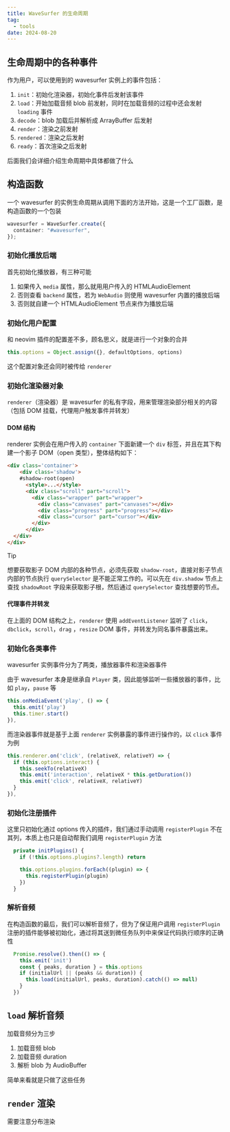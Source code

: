 ```yaml
---
title: WaveSurfer 的生命周期
tag:
  - tools
date: 2024-08-20
---
```


## 生命周期中的各种事件

作为用户，可以使用到的 wavesurfer 实例上的事件包括：

1. `init`：初始化渲染器，初始化事件后发射该事件
2. `load`：开始加载音频 blob 前发射，同时在加载音频的过程中还会发射 `loading` 事件
3. `decode`：blob 加载后并解析成 ArrayBuffer 后发射
4. `render`：渲染之前发射
5. `rendered`：渲染之后发射
6. `ready`：首次渲染之后发射

后面我们会详细介绍生命周期中具体都做了什么

## 构造函数

一个 wavesurfer 的实例生命周期从调用下面的方法开始，这是一个工厂函数，是构造函数的一个包装

```typescript
wavesurfer = WaveSurfer.create({
  container: "#wavesurfer",
});
```

### 初始化播放后端

首先初始化播放器，有三种可能

1. 如果传入 `media` 属性，那么就用用户传入的 HTMLAudioElement
2. 否则查看 `backend` 属性，若为 `WebAudio` 则使用 wavesurfer 内置的播放后端
3. 否则就自建一个 HTMLAudioElement 节点来作为播放后端

### 初始化用户配置

和 neovim 插件的配置差不多，顾名思义，就是进行一个对象的合并

```typescript
this.options = Object.assign({}, defaultOptions, options)
```

这个配置对象还会同时被传给 `renderer`

### 初始化渲染器对象

`renderer`（渲染器）是 wavesurfer 的私有字段，用来管理渲染部分相关的内容（包括 DOM 挂载，代理用户触发事件并转发）

#### DOM 结构

renderer 实例会在用户传入的 `container` 下面新建一个 `div` 标签，并且在其下构建一个影子 DOM（open 类型），整体结构如下：

```HTML
<div class='container'>
 	<div class='shadow'>
    #shadow-root(open)
      <style>...</style>
      <div class="scroll" part="scroll">
        <div class="wrapper" part="wrapper">
          <div class="canvases" part="canvases"></div>
          <div class="progress" part="progress"></div>
          <div class="cursor" part="cursor"></div>
        </div>
      </div>
  </div>	 
</div>  
```

> [!tip]
>
> 想要获取影子 DOM 内部的各种节点，必须先获取 `shadow-root`，直接对影子节点内部的节点执行 `querySelector` 是不能正常工作的。可以先在 `div.shadow` 节点上查找 `shadowRoot` 字段来获取影子根，然后通过 `querySelector` 查找想要的节点。

#### 代理事件并转发

在上面的 DOM 结构之上，`renderer` 使用 `addEventListener` 监听了 `click`，`dbclick`，`scroll`，`drag` ，`resize` DOM 事件，并转发为同名事件暴露出来。

### 初始化各类事件

wavesurfer 实例事件分为了两类，播放器事件和渲染器事件

由于 wavesurfer 本身是继承自 `Player` 类，因此能够监听一些播放器的事件，比如 `play`，`pause` 等

```typescript
this.onMediaEvent('play', () => {
  this.emit('play')
  this.timer.start()
}),
```

而渲染器事件就是基于上面 `renderer` 实例暴露的事件进行操作的，以 `click` 事件为例

```typescript
this.renderer.on('click', (relativeX, relativeY) => {
  if (this.options.interact) {
    this.seekTo(relativeX)
    this.emit('interaction', relativeX * this.getDuration())
    this.emit('click', relativeX, relativeY)
  }
}),
```

### 初始化注册插件

这里只初始化通过 options 传入的插件，我们通过手动调用 `registerPlugin` 不在其列，本质上也只是自动帮我们调用 `registerPlugin` 方法

```typescript
  private initPlugins() {
    if (!this.options.plugins?.length) return

    this.options.plugins.forEach((plugin) => {
      this.registerPlugin(plugin)
    })
  }
```

### 解析音频

在构造函数的最后，我们可以解析音频了，但为了保证用户调用 `registerPlugin` 注册的插件能够被初始化，通过将其送到微任务队列中来保证代码执行顺序的正确性

```typescript
  Promise.resolve().then(() => {
    this.emit('init')
    const { peaks, duration } = this.options
    if (initialUrl || (peaks && duration)) {
      this.load(initialUrl, peaks, duration).catch(() => null)
    }
  })
```

## `load` 解析音频

加载音频分为三步

1. 加载音频 blob
2. 加载音频 duration
3. 解析 blob 为 AudioBuffer

简单来看就是只做了这些任务

## `render` 渲染

需要注意分布渲染
